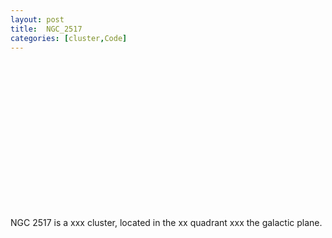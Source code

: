 ```yaml
---
layout: post
title:  NGC_2517
categories: [cluster,Code]
---
```


<!-- include Aladin Lite CSS file in the head section of your page -->
<link rel="stylesheet" href="https://aladin.u-strasbg.fr/AladinLite/api/v2/latest/aladin.min.css" />
<!-- you can skip the following line if your page already integrates the jQuery library -->
<script type="text/javascript" src="https://code.jquery.com/jquery-1.12.1.min.js" charset="utf-8"></script>



<div>
  <div style="float:left">
    <!-- Aladin Lite viewer -->
    <div id="aladin-lite-div" align="left" style="width:250px;height:250px;"></div>
    <script type="text/javascript" src="https://aladin.u-strasbg.fr/AladinLite/api/v2/latest/aladin.min.js" charset="utf-8"></script>
    <script type="text/javascript">var aladin = A.aladin('#aladin-lite-div', {survey: "P/DSS2/color", fov:0.5, target: "ngc 2516"});
    </script>
    <!-- Aladin Lite viewer -->
</div>
  <div style="float:left">
    NGC 2517 is a xxx cluster, located in the xx quadrant xxx the galactic plane.
  </div>
</div>

